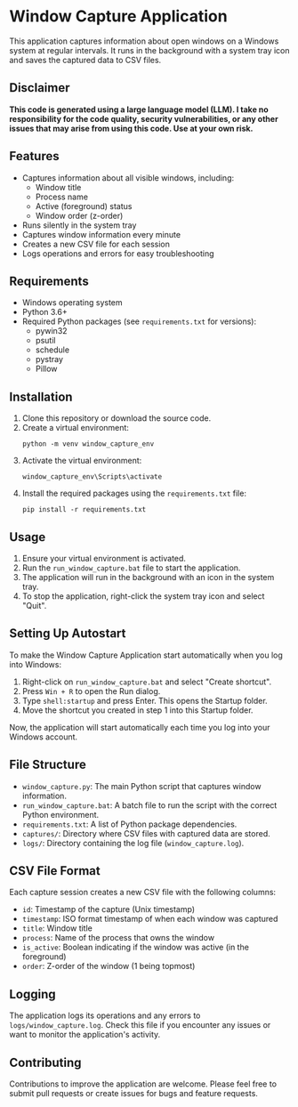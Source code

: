 # Window Capture Application

This application captures information about open windows on a Windows system at regular intervals. It runs in the background with a system tray icon and saves the captured data to CSV files.

## Disclaimer

**This code is generated using a large language model (LLM). I take no responsibility for the code quality, security vulnerabilities, or any other issues that may arise from using this code. Use at your own risk.**

## Features

- Captures information about all visible windows, including:
  - Window title
  - Process name
  - Active (foreground) status
  - Window order (z-order)
- Runs silently in the system tray
- Captures window information every minute
- Creates a new CSV file for each session
- Logs operations and errors for easy troubleshooting

## Requirements

- Windows operating system
- Python 3.6+
- Required Python packages (see `requirements.txt` for versions):
  - pywin32
  - psutil
  - schedule
  - pystray
  - Pillow

## Installation

1. Clone this repository or download the source code.
2. Create a virtual environment:
   ```
   python -m venv window_capture_env
   ```
3. Activate the virtual environment:
   ```
   window_capture_env\Scripts\activate
   ```
4. Install the required packages using the `requirements.txt` file:
   ```
   pip install -r requirements.txt
   ```

## Usage

1. Ensure your virtual environment is activated.
2. Run the `run_window_capture.bat` file to start the application.
3. The application will run in the background with an icon in the system tray.
4. To stop the application, right-click the system tray icon and select "Quit".

## Setting Up Autostart

To make the Window Capture Application start automatically when you log into Windows:

1. Right-click on `run_window_capture.bat` and select "Create shortcut".
2. Press `Win + R` to open the Run dialog.
3. Type `shell:startup` and press Enter. This opens the Startup folder.
4. Move the shortcut you created in step 1 into this Startup folder.

Now, the application will start automatically each time you log into your Windows account.

## File Structure

- `window_capture.py`: The main Python script that captures window information.
- `run_window_capture.bat`: A batch file to run the script with the correct Python environment.
- `requirements.txt`: A list of Python package dependencies.
- `captures/`: Directory where CSV files with captured data are stored.
- `logs/`: Directory containing the log file (`window_capture.log`).

## CSV File Format

Each capture session creates a new CSV file with the following columns:
- `id`: Timestamp of the capture (Unix timestamp)
- `timestamp`: ISO format timestamp of when each window was captured
- `title`: Window title
- `process`: Name of the process that owns the window
- `is_active`: Boolean indicating if the window was active (in the foreground)
- `order`: Z-order of the window (1 being topmost)

## Logging

The application logs its operations and any errors to `logs/window_capture.log`. Check this file if you encounter any issues or want to monitor the application's activity.

## Contributing

Contributions to improve the application are welcome. Please feel free to submit pull requests or create issues for bugs and feature requests.
